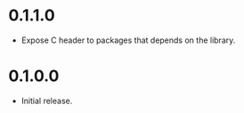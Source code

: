 # 0.1.1.0

* Expose C header to packages that depends on the library.

# 0.1.0.0

* Initial release.
